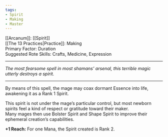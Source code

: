 ```yaml
---
tags:
- Spirit
- Making
- Master
---
```


[[Arcanum]]: [[Spirit]]\
[[The 13 Practices|Practice]]: Making\
Primary Factor: Duration\
Suggested Rote Skills: Crafts, Medicine, Expression

---

_The most fearsome spell in most shamans’ arsenal, this terrible magic utterly destroys a spirit._

---

By means of this spell, the mage may coax dormant Essence into life, awakening it as a Rank 1 Spirit.

This spirit is not under the mage’s particular control, but most newborn spirits feel a kind of respect or gratitude toward their maker.\
Many mages then use Bolster Spirit and Shape Spirit to improve their ephemeral creation’s capabilities.

**+1 Reach:** For one Mana, the Spirit created is Rank 2.